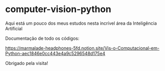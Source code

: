 # computer-vision-python
Aqui está um pouco dos meus estudos nesta incrível área da Inteligência Artificial

Documentação de todo os códigos:

https://marmalade-headphones-5fd.notion.site/Vis-o-Computacional-em-Python-aec1846e0cc443e4a9c5296548d175e4

Obrigado pela visita!